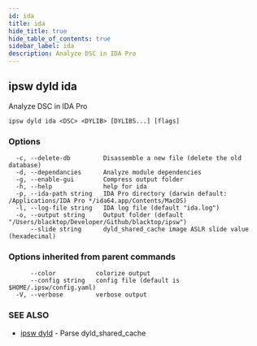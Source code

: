 ```yaml
---
id: ida
title: ida
hide_title: true
hide_table_of_contents: true
sidebar_label: ida
description: Analyze DSC in IDA Pro
---
```

## ipsw dyld ida

Analyze DSC in IDA Pro

```
ipsw dyld ida <DSC> <DYLIB> [DYLIBS...] [flags]
```

### Options

```
  -c, --delete-db         Disassemble a new file (delete the old database)
  -d, --dependancies      Analyze module dependencies
  -g, --enable-gui        Compress output folder
  -h, --help              help for ida
  -p, --ida-path string   IDA Pro directory (darwin default: /Applications/IDA Pro */ida64.app/Contents/MacOS)
  -l, --log-file string   IDA log file (default "ida.log")
  -o, --output string     Output folder (default "/Users/blacktop/Developer/Github/blacktop/ipsw")
      --slide string      dyld_shared_cache image ASLR slide value (hexadecimal)
```

### Options inherited from parent commands

```
      --color           colorize output
      --config string   config file (default is $HOME/.ipsw/config.yaml)
  -V, --verbose         verbose output
```

### SEE ALSO

* [ipsw dyld](/docs/cli/ipsw/dyld)	 - Parse dyld_shared_cache

